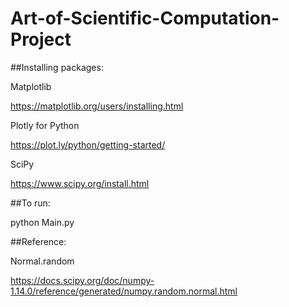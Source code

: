 # Art-of-Scientific-Computation-Project

##Installing packages:

Matplotlib

https://matplotlib.org/users/installing.html

Plotly for Python

https://plot.ly/python/getting-started/

SciPy

https://www.scipy.org/install.html

##To run:

python Main.py

##Reference:

Normal.random

https://docs.scipy.org/doc/numpy-1.14.0/reference/generated/numpy.random.normal.html

